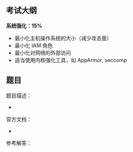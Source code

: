## 考试大纲

**系统强化：15%**

- 最小化主机操作系统的大小（减少攻击面）
- 最小化 IAM 角色
- 最小化对网络的外部访问
- 适当使用内核强化工具，如 AppArmor, seccomp

## 题目

题目描述：

- 

官方文档：

- 

参考解答：
